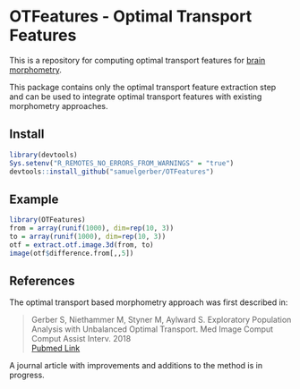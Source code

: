 # OTFeatures - Optimal Transport Features  

This is a repository for computing optimal transport features for [brain
morphometry](https://en.wikipedia.org/wiki/Brain_morphometry).

This package contains only the optimal transport feature extraction step and
can be used to integrate optimal transport features with existing morphometry
approaches.

## Install

```R
library(devtools)
Sys.setenv("R_REMOTES_NO_ERRORS_FROM_WARNINGS" = "true")
devtools::install_github("samuelgerber/OTFeatures")
```

## Example

```R
library(OTFeatures)
from = array(runif(1000), dim=rep(10, 3))
to = array(runif(1000), dim=rep(10, 3))
otf = extract.otf.image.3d(from, to)
image(otf$difference.from[,,5])
```

## References 
The optimal transport based morphometry approach was first described in:

> Gerber S, Niethammer M, Styner M, Aylward S. 
> Exploratory Population Analysis with Unbalanced Optimal Transport. 
> Med Image Comput Comput Assist Interv. 2018  
> [Pubmed Link](https://pubmed.ncbi.nlm.nih.gov/31172134/)

A journal article with improvements and additions to the method is in progress.









